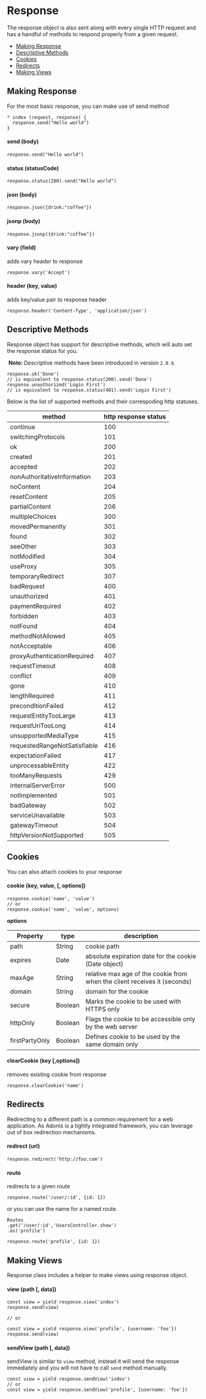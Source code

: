 # Response

The response object is also sent along with every single HTTP request and has a handful of methods to respond properly from a given request.

- [Making Response](#making-response)
- [Descriptive Methods](#descriptive-methods)
- [Cookies](#cookies)
- [Redirects](#redirects)
- [Making Views](#making-views)

## Making Response

For the most basic response, you can make use of send method

``` javascript,line-numbers
* index (request, response) {
  response.send("Hello world")
}
```

#### send (body)

``` javascript,line-numbers
response.send("Hello world")
```

#### status (statusCode)

``` javascript,line-numbers
response.status(200).send("Hello world")
```

#### json (body)

``` javascript,line-numbers
response.json({drink:"coffee"})
```

#### jsonp (body)

``` javascript,line-numbers
response.jsonp({drink:"coffee"})
```

#### vary (field)

adds vary header to response

``` javascript,line-numbers
response.vary('Accept')
```

#### header (key, value)

adds key/value pair to response header

``` javascript,line-numbers
response.header('Content-Type', 'application/json')
```

## Descriptive Methods

Response object has support for descriptive methods, which will auto set the response status for you.

<div class="__note">

​	<strong> Note: </strong> Descriptive methods have been introduced in version `2.0.9`.

</div>

``` javascript,line-numbers
response.ok('Done')
// is equivalent to response.status(200).send('Done')
response.unauthorized('Login First')
// is equivalent to response.status(401).send('Login First')
```



Below is the list of supported methods and their correspoding http statuses.

| method                       | http response status |
| ---------------------------- | -------------------- |
| continue                     | 100                  |
| switchingProtocols           | 101                  |
| ok                           | 200                  |
| created                      | 201                  |
| accepted                     | 202                  |
| nonAuthoritativeInformation  | 203                  |
| noContent                    | 204                  |
| resetContent                 | 205                  |
| partialContent               | 206                  |
| multipleChoices              | 300                  |
| movedPermanently             | 301                  |
| found                        | 302                  |
| seeOther                     | 303                  |
| notModified                  | 304                  |
| useProxy                     | 305                  |
| temporaryRedirect            | 307                  |
| badRequest                   | 400                  |
| unauthorized                 | 401                  |
| paymentRequired              | 402                  |
| forbidden                    | 403                  |
| notFound                     | 404                  |
| methodNotAllowed             | 405                  |
| notAcceptable                | 406                  |
| proxyAuthenticationRequired  | 407                  |
| requestTimeout               | 408                  |
| conflict                     | 409                  |
| gone                         | 410                  |
| lengthRequired               | 411                  |
| preconditionFailed           | 412                  |
| requestEntityTooLarge        | 413                  |
| requestUriTooLong            | 414                  |
| unsupportedMediaType         | 415                  |
| requestedRangeNotSatisfiable | 416                  |
| expectationFailed            | 417                  |
| unprocessableEntity          | 422                  |
| tooManyRequests              | 429                  |
| internalServerError          | 500                  |
| notImplemented               | 501                  |
| badGateway                   | 502                  |
| serviceUnavailable           | 503                  |
| gatewayTimeout               | 504                  |
| httpVersionNotSupported      | 505                  |

## Cookies

You can also attach cookies to your response

#### cookie (key, value, [, options])

``` javascript,line-numbers
response.cookie('name', 'value')
// or
response.cookie('name', 'value', options)
```

**options**

| Property       | type    | description                              |
| -------------- | ------- | ---------------------------------------- |
| path           | String  | cookie path                              |
| expires        | Date    | absolute expiration date for the cookie (Date object) |
| maxAge         | String  | relative max age of the cookie from when the client receives it (seconds) |
| domain         | String  | domain for the cookie                    |
| secure         | Boolean | Marks the cookie to be used with HTTPS only |
| httpOnly       | Boolean | Flags the cookie to be accessible only by the web server |
| firstPartyOnly | Boolean | Defines cookie to be used by the same domain only |

#### clearCookie (key [,options])

removes existing cookie from response

``` javascript,line-numbers
response.clearCookie('name')
```

## Redirects

Redirecting to a different path is a common requirement for a web application. As Adonis is a tightly integrated framework, you can leverage out of box redirection mechanisms.

#### redirect (url)

``` javascript,line-numbers
response.redirect('http://foo.com')
```

#### route

redirects to a given route

``` javascript,line-numbers
response.route('/user/:id', {id: 1})
```

or you can use the name for a named route.

``` javascript,line-numbers
Routes
.get('/user/:id','UsersController.show')
.as('profile')
```

``` javascript,line-numbers
response.route('profile', {id: 1})
```

## Making Views

Response class includes a helper to make views using response object.

#### view (path [, data])

``` javascript,line-numbers
const view = yield response.view('index')
response.send(view)

// or

const view = yield response.view('profile', {username: 'foo'})
response.send(view)
```



#### sendView (path [, data])

sendView is similar to `view` method, instead it will send the response immediately and you will not have to call `send` method manually.

``` javascript,line-numbers
const view = yield response.sendView('index')
// or
const view = yield response.sendView('profile', {username: 'foo'})
```